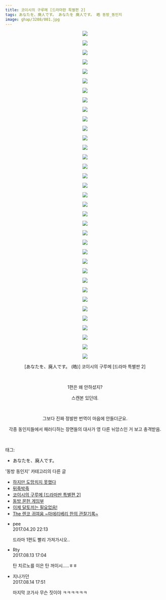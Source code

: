 ```yaml
---
title: 코이시의 구루메 [드라마판 특별편 2]
tags: あなたを、廃人です。 あなたを 廃人です。 皓 동방_동인지
image: ghap/3208/001.jpg
---
```

<div class="article">
<p style="text-align: center; clear: none; float: none;"><img src="{{ site.nasurl }}/ghap/3208/001.jpg"/></p>
<p style="text-align: center; clear: none; float: none;"><img src="{{ site.nasurl }}/ghap/3208/002.jpg"/></p>
<p style="text-align: center; clear: none; float: none;"><img src="{{ site.nasurl }}/ghap/3208/003.jpg"/></p>
<p style="text-align: center; clear: none; float: none;"><img src="{{ site.nasurl }}/ghap/3208/004.jpg"/></p>
<p style="text-align: center; clear: none; float: none;"><img src="{{ site.nasurl }}/ghap/3208/005.jpg"/></p>
<p style="text-align: center; clear: none; float: none;"><img src="{{ site.nasurl }}/ghap/3208/006.jpg"/></p>
<p style="text-align: center; clear: none; float: none;"><img src="{{ site.nasurl }}/ghap/3208/007.jpg"/></p>
<p style="text-align: center; clear: none; float: none;"><img src="{{ site.nasurl }}/ghap/3208/008.jpg"/></p>
<p style="text-align: center; clear: none; float: none;"><img src="{{ site.nasurl }}/ghap/3208/009.jpg"/></p>
<p style="text-align: center; clear: none; float: none;"><img src="{{ site.nasurl }}/ghap/3208/010.jpg"/></p>
<p style="text-align: center; clear: none; float: none;"><img src="{{ site.nasurl }}/ghap/3208/011.jpg"/></p>
<p style="text-align: center; clear: none; float: none;"><img src="{{ site.nasurl }}/ghap/3208/012.jpg"/></p>
<p style="text-align: center; clear: none; float: none;"><img src="{{ site.nasurl }}/ghap/3208/013.jpg"/></p>
<p style="text-align: center; clear: none; float: none;"><img src="{{ site.nasurl }}/ghap/3208/014.jpg"/></p>
<p style="text-align: center; clear: none; float: none;"><img src="{{ site.nasurl }}/ghap/3208/015.jpg"/></p>
<p style="text-align: center; clear: none; float: none;"><img src="{{ site.nasurl }}/ghap/3208/016.jpg"/></p>
<p style="text-align: center; clear: none; float: none;"><img src="{{ site.nasurl }}/ghap/3208/017.jpg"/></p>
<p style="text-align: center; clear: none; float: none;"><img src="{{ site.nasurl }}/ghap/3208/018.jpg"/></p>
<p style="text-align: center; clear: none; float: none;"><img src="{{ site.nasurl }}/ghap/3208/019.jpg"/></p>
<p style="text-align: center; clear: none; float: none;"><img src="{{ site.nasurl }}/ghap/3208/020.jpg"/></p>
<p style="text-align: center; clear: none; float: none;"><img src="{{ site.nasurl }}/ghap/3208/021.jpg"/></p>
<p style="text-align: center; clear: none; float: none;"><img src="{{ site.nasurl }}/ghap/3208/022.jpg"/></p>
<p style="text-align: center; clear: none; float: none;"><img src="{{ site.nasurl }}/ghap/3208/023.jpg"/></p>
<p style="text-align: center; clear: none; float: none;"><img src="{{ site.nasurl }}/ghap/3208/024.jpg"/></p>
<p style="text-align: center; clear: none; float: none;"><img src="{{ site.nasurl }}/ghap/3208/025.jpg"/></p>
<p style="text-align: center; clear: none; float: none;"><img src="{{ site.nasurl }}/ghap/3208/026.jpg"/></p>
<p style="text-align: center; clear: none; float: none;"><img src="{{ site.nasurl }}/ghap/3208/027.jpg"/></p>
<p style="text-align: center; clear: none; float: none;"><img src="{{ site.nasurl }}/ghap/3208/028.jpg"/></p>
<p style="text-align: center; clear: none; float: none;"><img src="{{ site.nasurl }}/ghap/3208/029.jpg"/></p>
<p style="text-align: center; clear: none; float: none;"><img src="{{ site.nasurl }}/ghap/3208/030.jpg"/></p>
<p style="text-align: center; clear: none; float: none;"><img src="{{ site.nasurl }}/ghap/3208/031.jpg"/></p>
<p style="text-align: center; clear: none; float: none;"><img src="{{ site.nasurl }}/ghap/3208/032.jpg"/></p>
<p style="text-align: center; clear: none; float: none;"><img src="{{ site.nasurl }}/ghap/3208/033.jpg"/></p>
<p style="text-align: center; clear: none; float: none;"><img src="{{ site.nasurl }}/ghap/3208/034.jpg"/></p>
<p style="text-align: center; clear: none; float: none;"><img src="{{ site.nasurl }}/ghap/3208/035.jpg"/></p>
<p style="text-align: center; clear: none; float: none;">[あなたを、廃人です。 (皓)] 코이시의 구루메 [드라마 특별판 2]</p>
<p style="text-align: center; clear: none; float: none;"><br/></p>
<p style="text-align: center; clear: none; float: none;">1편은 왜 안하셨지?</p>
<p style="text-align: center; clear: none; float: none;">스캔본 있던데.</p>
<p style="text-align: center; clear: none; float: none;"><br/></p>
<p style="text-align: center; clear: none; float: none;">그보다 진짜 정발판 번역이 마음에 안들더군요.</p>
<p style="text-align: center; clear: none; float: none;">각종 동인지들에서 패러디하는 장면들의 대사가 영 다른 뉘앙스인 거 보고 충격받음.</p>
<p><br/></p>
</div><div class="tagTrail">
<p>태그: </p>
<ul>
<li>あなたを、廃人です。</li>
</ul>
</div><div class="another">
<p>'동방 동인지' 카테고리의 다른 글</p>
<ul>
<li><a href="/2017-04-20-ghap_3210">하지만 도망치지 못했다</a></li>
<li><a href="/2017-04-20-ghap_3209">뒤죽박죽</a></li>
<li><a href="/2017-04-20-ghap_3208">코이시의 구루메 [드라마판 특별편 2]</a></li>
<li><a href="/2017-04-20-ghap_3207">동방 몬헌 게임부</a></li>
<li><a href="/2017-04-20-ghap_3205">이제 달토끼는 필요없음!</a></li>
<li><a href="/2017-04-20-ghap_3204">The 렌코 귀여움 ~마에리베리 한의 관찰기록~</a></li>
</ul>
</div><div class="cb_module cb_fluid">
<div class="cb_wrt cb_profile">
<div class="comment">
<ul>
<li class="cb_thumb_off" id="comment14970537">
<div class="cb_comment_area">
<div class="cb_info_area">
<div class="cb_section">
<span class="cb_nick_name">pee</span>
</div>
<div class="cb_section">
<span class="cb_date">2017.04.20 22:13 </span>
</div>
</div>
<div class="cb_dsc_comment">
<p class="cb_dsc">
											드라마 1편도 빨리 가져가시오..
										</p>
</div>
</div></li>
<li class="cb_thumb_off" id="comment15058630">
<div class="cb_comment_area">
<div class="cb_info_area">
<div class="cb_section">
<span class="cb_nick_name">Rty</span>
</div>
<div class="cb_section">
<span class="cb_date">2017.08.13 17:04 </span>
</div>
</div>
<div class="cb_dsc_comment">
<p class="cb_dsc">
											탄 치르노를 이은 탄 꺼이시.....ㅎㅎ
										</p>
</div>
</div></li>
<li class="cb_thumb_off" id="comment15059421">
<div class="cb_comment_area">
<div class="cb_info_area">
<div class="cb_section">
<span class="cb_nick_name">지나가던</span>
</div>
<div class="cb_section">
<span class="cb_date">2017.08.14 17:51 </span>
</div>
</div>
<div class="cb_dsc_comment">
<p class="cb_dsc">
											마지막 코가사 무슨 짓이야 ㅋㅋㅋㅋㅋㅋ
										</p>
</div>
</div></li>
</ul>
</div>
</div><!-- commentList close -->
</div>